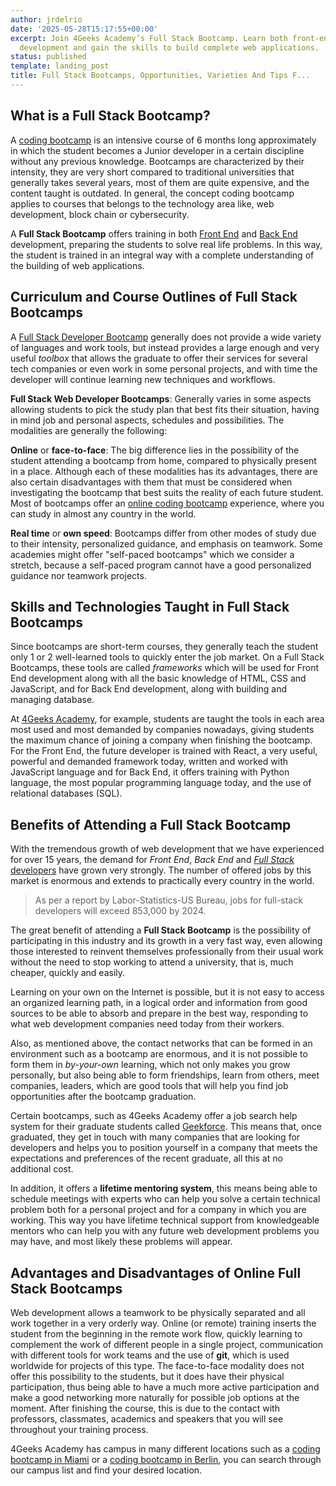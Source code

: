 ```yaml
---
author: jrdelrio
date: '2025-05-28T15:17:55+00:00'
excerpt: Join 4Geeks Academy’s Full Stack Bootcamp. Learn both front-end and back-end
  development and gain the skills to build complete web applications.
status: published
template: landing_post
title: Full Stack Bootcamps, Opportunities, Varieties And Tips F...
---
```

## What is a Full Stack Bootcamp?

A [coding bootcamp](https://4geeksacademy.com/us/coding-bootcamp) is an intensive course of 6 months long approximately in which the student becomes a Junior developer in a certain discipline without any previous knowledge. Bootcamps are characterized by their intensity, they are very short compared to traditional universities that generally takes several years, most of them are quite expensive, and the content taught is outdated. In general, the concept coding bootcamp applies to courses that belongs to the technology area like, web development, block chain or cybersecurity.

A **Full Stack Bootcamp** offers training in both [Front End](https://4geeks.com/lesson/what-is-front-end-development) and [Back End](https://4geeks.com/lesson/backend-developer) development, preparing the students to solve real life problems. In this way, the student is trained in an integral way with a complete understanding of the building of web applications.

## Curriculum and Course Outlines of Full Stack Bootcamps

A [Full Stack Developer Bootcamp](https://4geeksacademy.com/us/coding-bootcamps/part-time-full-stack-developer) generally does not provide a wide variety of languages and work tools, but instead provides a large enough and very useful *toolbox* that allows the graduate to offer their services for several tech companies or even work in some personal projects, and with time the developer will continue learning new techniques and workflows.

**Full Stack Web Developer Bootcamps**: Generally varies in some aspects allowing students to pick the study plan that best fits their situation, having in mind job and personal aspects, schedules and possibilities. The modalities are generally the following:

**Online** or **face-to-face**: The big difference lies in the possibility of the student attending a bootcamp from home, compared to physically present in a place. Although each of these modalities has its advantages, there are also certain disadvantages with them that must be considered when investigating the bootcamp that best suits the reality of each future student. Most of bootcamps offer an [online coding bootcamp](https://4geeksacademy.com/us/coding-campus/online-coding-bootcamp) experience, where you can study in almost any country in the world.

**Real time** or **own speed**: Bootcamps differ from other modes of study due to their intensity, personalized guidance, and emphasis on teamwork. Some academies might offer "self-paced bootcamps" which we consider a stretch, because a self-paced program cannot have a good personalized guidance nor teamwork projects.

## Skills and Technologies Taught in Full Stack Bootcamps

Since bootcamps are short-term courses, they generally teach the student only 1 or 2 well-learned tools to quickly enter the job market. On a Full Stack Bootcamps, these tools are called *frameworks* which will be used for Front End development along with all the basic knowledge of HTML, CSS and JavaScript, and for Back End development, along with building and managing database.

At [4Geeks Academy](https://4geeksacademy.com/), for example, students are taught the tools in each area most used and most demanded by companies nowadays, giving students the maximum chance of joining a company when finishing the bootcamp. For the Front End, the future developer is trained with React, a very useful, powerful and demanded framework today, written and worked with JavaScript language and for Back End, it offers training with Python language, the most popular programming language today, and the use of relational databases (SQL).


## Benefits of Attending a Full Stack Bootcamp

With the tremendous growth of web development that we have experienced for over 15 years, the demand for *Front End*, *Back End* and [*Full Stack* developers](https://4geeksacademy.com/us/full-stack-developer/full-stack-developer) have grown very strongly. The number of offered jobs by this market is enormous and extends to practically every country in the world.

> As per a report by Labor-Statistics-US Bureau, jobs for full-stack developers will exceed 853,000 by 2024.

The great benefit of attending a **Full Stack Bootcamp** is the possibility of participating in this industry and its growth in a very fast way, even allowing those interested to reinvent themselves professionally from their usual work without the need to stop working to attend a university, that is, much cheaper, quickly and easily.

Learning on your own on the Internet is possible, but it is not easy to access an organized learning path, in a logical order and information from good sources to be able to absorb and prepare in the best way, responding to what web development companies need today from their workers.

Also, as mentioned above, the contact networks that can be formed in an environment such as a bootcamp are enormous, and it is not possible to form them in *by-your-own* learning, which not only makes you grow personally, but also being able to form friendships, learn from others, meet companies, leaders, which are good tools that will help you find job opportunities after the bootcamp graduation.

Certain bootcamps, such as 4Geeks Academy offer a job search help system for their graduate students called [Geekforce](https://4geeksacademy.com/us/geekforce-career-support). This means that, once graduated, they get in touch with many companies that are looking for developers and helps you to position yourself in a company that meets the expectations and preferences of the recent graduate, all this at no additional cost.

In addition, it offers a **lifetime mentoring system**, this means being able to schedule meetings with experts who can help you solve a certain technical problem both for a personal project and for a company in which you are working. This way you have lifetime technical support from knowledgeable mentors who can help you with any future web development problems you may have, and most likely these problems will appear.

## Advantages and Disadvantages of Online Full Stack Bootcamps

Web development allows a teamwork to be physically separated and all work together in a very orderly way. Online (or remote) training inserts the student from the beginning in the remote work flow, quickly learning to complement the work of different people in a single project, communication with different tools for work teams and the use of **git**, which is used worldwide for projects of this type. The face-to-face modality does not offer this possibility to the students, but it does have their physical participation, thus being able to have a much more active participation and make a good networking more naturally for possible job options at the moment. After finishing the course, this is due to the contact with professors, classmates, academics and speakers that you will see throughout your training process.

4Geeks Academy has campus in many different locations such as a [coding bootcamp in Miami](https://4geeksacademy.com/us/coding-campus/coding-bootcamp-miami) or a [coding bootcamp in Berlin](https://4geeksacademy.com/us/coding-campus/coding-bootcamp-berlin-germany), you can search through our campus list and find your desired location.